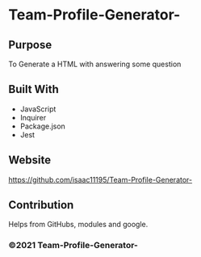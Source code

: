 # Team-Profile-Generator-

## Purpose
To Generate a HTML with answering some question

## Built With
* JavaScript
* Inquirer
* Package.json
* Jest

## Website

https://github.com/isaac11195/Team-Profile-Generator-

## Contribution
Helps from GitHubs, modules and google.

### ©️2021 Team-Profile-Generator-